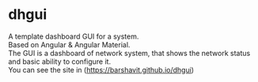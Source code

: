 # dhgui
A template dashboard GUI for a system.<br/>
Based on Angular & Angular Material.<br/>
The GUI is a dashboard of network system, that shows the network status and basic ability to configure it.<br/>
You can see the site in (https://barshavit.github.io/dhgui)
